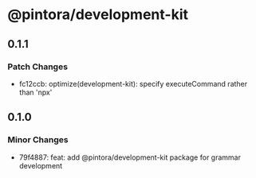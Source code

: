 # @pintora/development-kit

## 0.1.1

### Patch Changes

- fc12ccb: optimize(development-kit): specify executeCommand rather than 'npx'

## 0.1.0

### Minor Changes

- 79f4887: feat: add @pintora/development-kit package for grammar development
